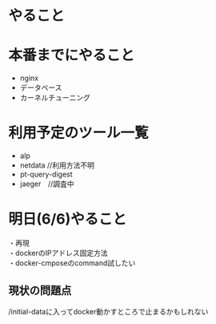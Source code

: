 # やること


# 本番までにやること
- nginx
- データベース
- カーネルチューニング

# 利用予定のツール一覧
- alp
- netdata //利用方法不明
- pt-query-digest
- jaeger　//調査中

# 明日(6/6)やること
・再現  
・dockerのIPアドレス固定方法  
・docker-cmposeのcommand試したい


## 現状の問題点
/initial-dataに入ってdocker動かすところで止まるかもしれない